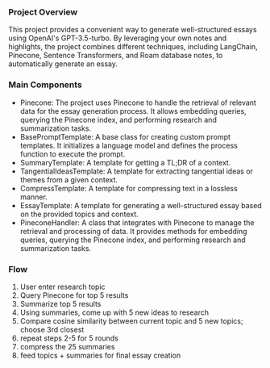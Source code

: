 ### Project Overview
This project provides a convenient way to generate well-structured essays using OpenAI's GPT-3.5-turbo. By leveraging your own notes and highlights, the project combines different techniques, including LangChain, Pinecone, Sentence Transformers, and Roam database notes, to automatically generate an essay.

### Main Components
- Pinecone: The project uses Pinecone to handle the retrieval of relevant data for the essay generation process. It allows embedding queries, querying the Pinecone index, and performing research and summarization tasks.
- BasePromptTemplate: A base class for creating custom prompt templates. It initializes a language model and defines the process function to execute the prompt.
- SummaryTemplate: A template for getting a TL;DR of a context.
- TangentialIdeasTemplate: A template for extracting tangential ideas or themes from a given context.
- CompressTemplate: A template for compressing text in a lossless manner.
- EssayTemplate: A template for generating a well-structured essay based on the provided topics and context.
- PineconeHandler: A class that integrates with Pinecone to manage the retrieval and processing of data. It provides methods for embedding queries, querying the Pinecone index, and performing research and summarization tasks.

### Flow
1. User enter research topic
2. Query Pinecone for top 5 results
3. Summarize top 5 results
4. Using summaries, come up with 5 new ideas to research
5. Compare cosine similarity between current topic and 5 new topics; choose 3rd closest
6. repeat steps 2-5 for 5 rounds
7. compress the 25 summaries 
8. feed topics + summaries for final essay creation